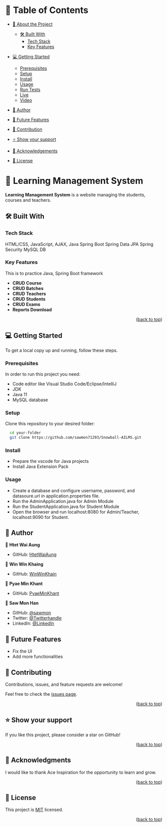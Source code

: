 <a name="readme-top"></a>

# 📗 Table of Contents

- [📖 About the Project](#about-project)

  - [🛠 Built With](#built-with)
    - [Tech Stack](#tech-stack)
    - [Key Features](#key-features)

- [💻 Getting Started](#getting-started)

  - [Prerequisites](#prerequisites)
  - [Setup](#setup)
  - [Install](#install)
  - [Usage](#usage)
  - [Run Tests](#runtests)
  - [Live](#live)
  - [Video](#video)

- [👥 Author](#authors)
- [🔭 Future Features](#features)
- [🤝 Contribution](#contributing)
- [⭐️ Show your support](#support)
- [🙏 Acknowledgements](#acknowledgements)
- [📝 License](#license)


# 📖  Learning Management System <a name="about-project"></a>

**Learning Management System** is a website managing the students, courses and teachers.

## 🛠 Built With <a name="built-with"></a>

### Tech Stack

<a name="built-with">HTML/CSS,</a>
<a name="tech-stack">JavaScript,</a>
<a name="tech-stack">AJAX,</a>
<a name="tech-stack">Java</a>
<a name="tech-stack">Spring Boot</a>
<a name="tech-stack">Spring Data JPA</a>
<a name="tech-stack">Spring Security</a>
<a name="tech-stack">MySQL DB</a>


### Key Features <a name="key-features"></a>

This is to practice Java, Spring Boot framework

- **CRUD Course**
- **CRUD Batches**
- **CRUD Teachers**
- **CRUD Students**
- **CRUD Exams**
- **Reports Download**


<p align="right">(<a href="#readme-top">back to top</a>)</p>

<!-- GETTING STARTED -->

## 💻 Getting Started <a name="getting-started"></a>

To get a local copy up and running, follow these steps.

### Prerequisites

In order to run this project you need:

- Code editor like Visual Studio Code/Eclipse/IntelliJ
- JDK 
- Java 11 
- MySQL database

### Setup

Clone this repository to your desired folder:

```sh
  cd your-folder
  git clone https://github.com/sawmon71293/Snowball-AILMS.git
```

### Install
- Prepare the vscode for Java projects
- Install Java Extension Pack



### Usage
- Create a database and configure username, password, and datasoure.url in 
  application.properties file.
- Run the AdminApplication.java for Admin Module
- Run the StudentApplication.java for Student Module
- Open the browser and run localhost:8080 for Admin/Teacher, localhost:9090 for Student.


## 👥 Author <a name="authors"></a>

👤 **Htet Wai Aung**

- GitHub: [HtetWaiAung](https://github.com/HtetWaiAung-0)

👤 **Win Win Khaing**

- GitHub: [WinWinKhain](https://github.com/WinWinKhaing2022)

👤 **Pyae Min Khant**

- GitHub: [PyaeMinKhant](https://github.com/adpmk112)


👤 **Saw Mon Han**

- GitHub: [@sawmon](https://github.com/sawmon71293)
- Twitter: [@Twitterhandle](https://twitter.com/sawmonhan)
- LinkedIn: [@LinkedIn](https://www.linkedin.com/in/saw-mon-han/)



## 🔭 Future Features <a name="features"></a>

- Fix the UI
- Add more functionalities


## 🤝 Contributing <a name="contributing"></a>

Contributions, issues, and feature requests are welcome!

Feel free to  check the [issues page](../../issues/).

<p align="right">(<a href="#readme-top">back to top</a>)</p>


## ⭐️ Show your support <a name="support"></a>

If you like this project, please consider a star on GitHub!

<p align="right">(<a href="#readme-top">back to top</a>)</p>


## 🙏 Acknowledgments <a name="acknowledgements"></a>

I would like to thank Ace Inspiration for the opportunity to learn and grow.

<p align="right">(<a href="#readme-top">back to top</a>)</p>


## 📝 License <a name="license"></a>

This project is [MIT](./LICENSE) licensed.

<p align="right">(<a href="#readme-top">back to top</a>)</p>
